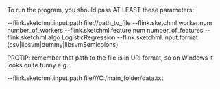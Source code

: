 To run the program, you should pass AT LEAST these parameters:

--flink.sketchml.input.path file://path_to_file 
--flink.sketchml.worker.num number_of_workers 
--flink.sketchml.feature.num number_of_features 
--flink.sketchml.algo LogisticRegression 
--flink.sketchml.input.format (csv|libsvm|dummy|libsvmSemicolons)

PROTIP: remember that path to the file is in URI format, so on Windows it looks quite funny e.g.:

--flink.sketchml.input.path file///C:/main_folder/data.txt